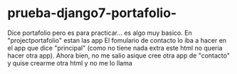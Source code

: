 # prueba-django7-portafolio-
Dice portafolio pero es para practicar... es algo muy basico.
En "projectportafolio" estan las app
El fomulario de contacto lo iba a hacer en el app que dice "principal" (como no tiene nada extra este html no queria hacer otra app).
Ahora bien, no me salio asique cree otra app de "contacto" y quise crearme otra html y no me lo llama
